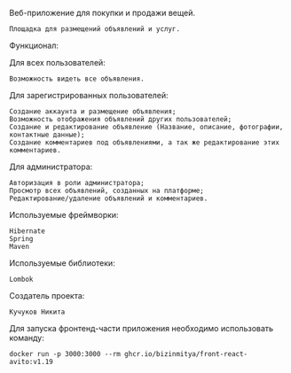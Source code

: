 Вeб-приложение для покупки и продажи вещей.

    Площадка для размещений объявлений и услуг.

Функционал:

Для всех пользователей: 

    Возможность видеть все объявления.

Для зарегистрированных пользователей:

    Создание аккаунта и размещение объявления;
    Возможность отображения объявлений других пользователей;
    Создание и редактирование объявление (Название, описание, фотографии, контактные данные);
    Создание комментариев под объявлениями, а так же редактирование этих комментариев.
    
Для администратора:

    Авторизация в роли администратора;
    Просмотр всех объявлений, созданных на платформе;
    Редактирование/удаление объявлений и комментариев.

Используемые фреймворки:

    Hibernate
    Spring
    Maven

Используемые библиотеки:

    Lombok

Создатель проекта:

    Кучуков Никита



Для запуска фронтенд-части приложения необходимо использовать команду: 

    docker run -p 3000:3000 --rm ghcr.io/bizinmitya/front-react-avito:v1.19